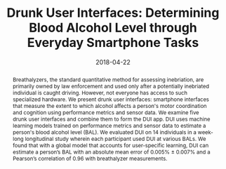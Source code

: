 ---
title: 'Drunk User Interfaces: Determining Blood Alcohol Level through Everyday Smartphone Tasks'
authors: 
- mariakakis
- Sayna Parsi
- patel
- Jacob O. Wobbrock
conference: CHI '18
date: 2018-04-22
pdf: /pdfs/dui.pdf
slides: 'https://www.dropbox.com/s/riobvfwegnfld6v/DUI_presentation.pptx?dl=0'
image: /images/pubs/dui.jpg
thumbnail: /images/pubs/dui_thumb.jpg
caption: The Drunk User Interfaces app (DUI) estimates a person's blood alcohol level by assessing the extent to which inebriation affects their motor coordination and cognition.
citation: |
    Alex Mariakakis, Sayna Parsi, Shwetak N. Patel, and Jacob O. Wobbrock. 2018. Drunk User Interfaces: Determining Blood Alcohol Level through Everyday Smartphone Tasks. In Proceedings of the 2018 CHI Conference on Human Factors in Computing Systems (CHI '18). ACM, New York, NY, USA, Paper 234, 13 pages. DOI: https://doi.org/10.1145/3173574.3173808
abstract: |
    Breathalyzers, the standard quantitative method for assessing inebriation, are primarily owned by law enforcement and used only after a potentially inebriated individual is caught driving. However, not everyone has access to such specialized hardware. We present drunk user interfaces: smartphone interfaces that measure the extent to which alcohol affects a person's motor coordination and cognition using performance metrics and sensor data. We examine five drunk user interfaces and combine them to form the DUI app. DUI uses machine learning models trained on performance metrics and sensor data to estimate a person's blood alcohol level (BAL). We evaluated DUI on 14 individuals in a week-long longitudinal study wherein each participant used DUI at various BALs. We found that with a global model that accounts for user-specific learning, DUI can estimate a person’s BAL with an absolute mean error of 0.005% ± 0.007% and a Pearson’s correlation of 0.96 with breathalyzer measurements.
bibtex: |
    @inproceedings{Mariakakis:2018:DUI:3173574.3173808,
    author = {Mariakakis, Alex and Parsi, Sayna and Patel, Shwetak N. and Wobbrock, Jacob O.},
    title = {Drunk User Interfaces: Determining Blood Alcohol Level Through Everyday Smartphone Tasks},
    booktitle = {Proceedings of the 2018 CHI Conference on Human Factors in Computing Systems},
    series = {CHI '18},
    year = {2018},
    isbn = {978-1-4503-5620-6},
    location = {Montreal QC, Canada},
    pages = {234:1--234:13},
    articleno = {234},
    numpages = {13},
    url = {http://doi.acm.org/10.1145/3173574.3173808},
    doi = {10.1145/3173574.3173808},
    acmid = {3173808},
    publisher = {ACM},
    address = {New York, NY, USA},
    keywords = {alcohol, driving, drunkenness, health, inebriation, mobile, safety, situational impairments, smartphones},
    }
appendix: /extra/DUI_feature_list.csv

---
